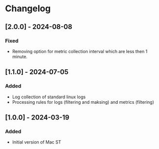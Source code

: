 # Changelog

## [2.0.0] - 2024-08-08
### Fixed
- Removing option for metric collection interval which are less then 1 minute.

## [1.1.0] - 2024-07-05
### Added
- Log collection of standard linux logs
- Processing rules for logs (filtering and maksing) and metrics (filtering)

## [1.0.0] - 2024-03-19
### Added
- Initial version of Mac ST